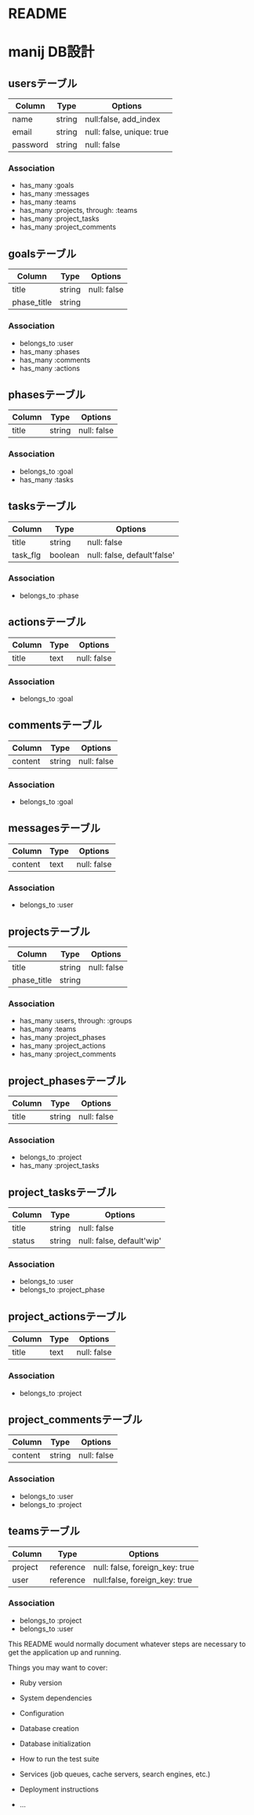 # README

# manij DB設計

## usersテーブル
|Column|Type|Options|
|------|----|-------|
|name|string|null:false, add_index|
|email|string|null: false, unique: true|
|password|string|null: false|
### Association
- has_many :goals
- has_many :messages
- has_many :teams
- has_many :projects, through: :teams
- has_many :project_tasks
- has_many :project_comments

## goalsテーブル
|Column|Type|Options|
|------|----|-------|
|title|string|null: false|
|phase_title|string||
### Association
- belongs_to :user
- has_many :phases
- has_many :comments
- has_many :actions

## phasesテーブル
|Column|Type|Options|
|------|----|-------|
|title|string|null: false|
### Association
- belongs_to :goal
- has_many :tasks

## tasksテーブル
|Column|Type|Options|
|------|----|-------|
|title|string|null: false|
|task_flg|boolean|null: false, default'false'|
### Association
- belongs_to :phase

## actionsテーブル
|Column|Type|Options|
|------|----|-------|
|title|text|null: false|
### Association
- belongs_to :goal

## commentsテーブル
|Column|Type|Options|
|------|----|-------|
|content|string|null: false|
### Association
- belongs_to :goal

## messagesテーブル
|Column|Type|Options|
|------|----|-------|
|content|text|null: false|
### Association
- belongs_to :user

## projectsテーブル
|Column|Type|Options|
|------|----|-------|
|title|string|null: false|
|phase_title|string||
### Association
- has_many :users, through: :groups
- has_many :teams
- has_many :project_phases
- has_many :project_actions
- has_many :project_comments

## project_phasesテーブル
|Column|Type|Options|
|------|----|-------|
|title|string|null: false|
### Association
- belongs_to :project
- has_many :project_tasks

## project_tasksテーブル
|Column|Type|Options|
|------|----|-------|
|title|string|null: false|
|status|string|null: false, default'wip'|
### Association
- belongs_to :user
- belongs_to :project_phase

## project_actionsテーブル
|Column|Type|Options|
|------|----|-------|
|title|text|null: false|
### Association
- belongs_to :project

## project_commentsテーブル
|Column|Type|Options|
|------|----|-------|
|content|string|null: false|
### Association
- belongs_to :user
- belongs_to :project

## teamsテーブル
|Column|Type|Options|
|------|----|-------|
|project|reference|null: false, foreign_key: true|
|user|reference|null:false, foreign_key: true|
### Association
- belongs_to :project
- belongs_to :user


This README would normally document whatever steps are necessary to get the
application up and running.

Things you may want to cover:

* Ruby version

* System dependencies

* Configuration

* Database creation

* Database initialization

* How to run the test suite

* Services (job queues, cache servers, search engines, etc.)

* Deployment instructions

* ...
